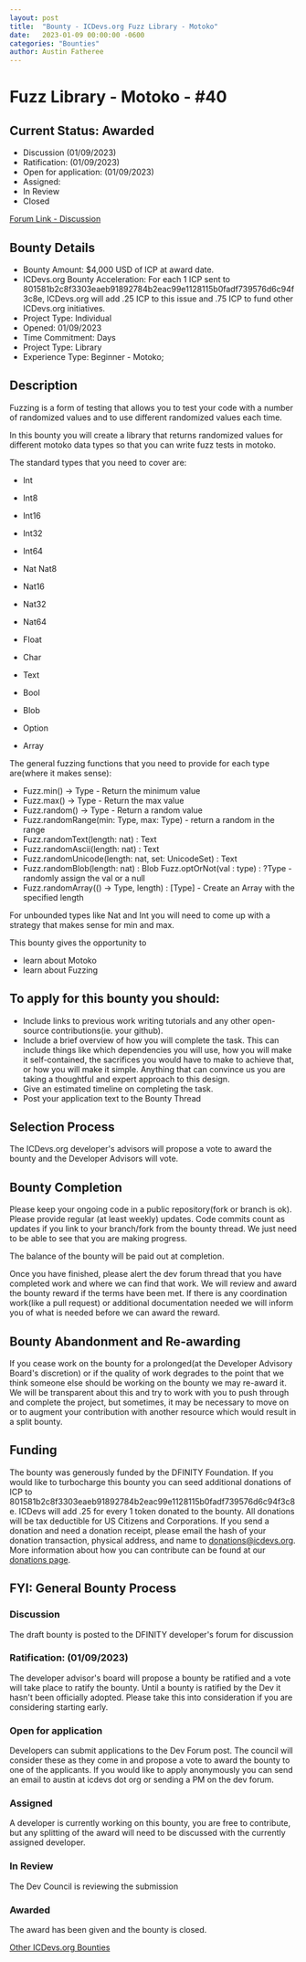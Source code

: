 ```yaml
---
layout: post
title:  "Bounty - ICDevs.org Fuzz Library - Motoko"
date:   2023-01-09 00:00:00 -0600
categories: "Bounties"
author: Austin Fatheree
---
```


# Fuzz Library - Motoko - #40

## Current Status: Awarded

* Discussion (01/09/2023)
* Ratification: (01/09/2023) 
* Open for application: (01/09/2023)
* Assigned:  
* In Review 
* Closed 

[Forum Link - Discussion](https://forum.dfinity.org/t/open-icdevs-org-bounty-40-fuzz-library-motoko-4-000/17917/3)

## Bounty Details

* Bounty Amount: $4,000 USD of ICP at award date.
* ICDevs.org Bounty Acceleration: For each 1 ICP sent to 801581b2c8f3303eaeb91892784b2eac99e1128115b0fadf739576d6c94f3c8e, ICDevs.org will add  .25 ICP to this issue and .75 ICP to fund other ICDevs.org initiatives.
* Project Type: Individual
* Opened: 01/09/2023
* Time Commitment: Days
* Project Type: Library
* Experience Type: Beginner - Motoko;

## Description

Fuzzing is a form of testing that allows you to test your code with a number of randomized values and to use different randomized values each time.

In this bounty you will create a library that returns randomized values for different motoko data types so that you can write fuzz tests in motoko.

The standard types that you need to cover are:

* Int
* Int8
* Int16
* Int32
* Int64
* Nat
Nat8
* Nat16
* Nat32
* Nat64
* Float
* Char
* Text
* Bool
* Blob

* Option

* Array

The general fuzzing functions that you need to provide for each type are(where it makes sense):

* Fuzz.min<Type>() -> Type - Return the minimum value
* Fuzz.max<Type>() -> Type - Return the max value
* Fuzz.random<Type>() -> Type - Return a random value
* Fuzz.randomRange<Type>(min: Type, max: Type) - return a random in the range
* Fuzz.randomText(length: nat) : Text
* Fuzz.randomAscii(length: nat) : Text
* Fuzz.randomUnicode(length: nat, set: UnicodeSet) : Text
* Fuzz.randomBlob(length: nat) : Blob
Fuzz.optOrNot<Type>(val : type) : ?Type - randomly assign the val or a null
* Fuzz.randomArray<Type>(() -> Type, length) : [Type] - Create an Array with the specified length

For unbounded types like Nat and Int you will need to come up with a strategy that makes sense for min and max.

This bounty gives the opportunity to

* learn about Motoko
* learn about Fuzzing

## To apply for this bounty you should:

* Include links to previous work writing tutorials and any other open-source contributions(ie. your github).
* Include a brief overview of how you will complete the task. This can include things like which dependencies you will use, how you will make it self-contained, the sacrifices you would have to make to achieve that, or how you will make it simple. Anything that can convince us you are taking a thoughtful and expert approach to this design.
* Give an estimated timeline on completing the task.
* Post your application text to the Bounty Thread

## Selection Process

The ICDevs.org developer's advisors will propose a vote to award the bounty and the Developer Advisors will vote.

## Bounty Completion

Please keep your ongoing code in a public repository(fork or branch is ok). Please provide regular (at least weekly) updates.  Code commits count as updates if you link to your branch/fork from the bounty thread.  We just need to be able to see that you are making progress.

The balance of the bounty will be paid out at completion.

Once you have finished, please alert the dev forum thread that you have completed work and where we can find that work.  We will review and award the bounty reward if the terms have been met.  If there is any coordination work(like a pull request) or additional documentation needed we will inform you of what is needed before we can award the reward.

## Bounty Abandonment and Re-awarding

If you cease work on the bounty for a prolonged(at the Developer Advisory Board's discretion) or if the quality of work degrades to the point that we think someone else should be working on the bounty we may re-award it.  We will be transparent about this and try to work with you to push through and complete the project, but sometimes, it may be necessary to move on or to augment your contribution with another resource which would result in a split bounty.

## Funding

The bounty was generously funded by the DFINITY Foundation. If you would like to turbocharge this bounty you can seed additional donations of ICP to 801581b2c8f3303eaeb91892784b2eac99e1128115b0fadf739576d6c94f3c8e.  ICDevs will add .25 for every 1 token donated to the bounty. All donations will be tax deductible for US Citizens and Corporations.  If you send a donation and need a donation receipt, please email the hash of your donation transaction, physical address, and name to donations@icdevs.org.  More information about how you can contribute can be found at our [donations page](https://icdevs.org/donations.html).


## FYI: General Bounty Process

### Discussion

The draft bounty is posted to the DFINITY developer's forum for discussion

### Ratification: (01/09/2023)

The developer advisor's board will propose a bounty be ratified and a vote will take place to ratify the bounty.  Until a bounty is ratified by the Dev it hasn't been officially adopted. Please take this into consideration if you are considering starting early.

### Open for application

Developers can submit applications to the Dev Forum post.  The council will consider these as they come in and propose a vote to award the bounty to one of the applicants.  If you would like to apply anonymously you can send an email to austin at icdevs dot org or sending a PM on the dev forum.

### Assigned

A developer is currently working on this bounty, you are free to contribute, but any splitting of the award will need to be discussed with the currently assigned developer.

### In Review

The Dev Council is reviewing the submission

### Awarded

The award has been given and the bounty is closed.



[Other ICDevs.org Bounties](https://icdevs.org/bounties.html)

